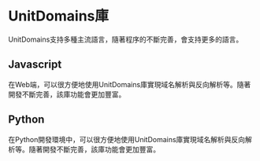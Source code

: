 # UnitDomains庫

UnitDomains支持多種主流語言，隨著程序的不斷完善，會支持更多的語言。

## Javascript

在Web端，可以很方便地使用UnitDomains庫實現域名解析與反向解析等。隨著開發不斷完善，該庫功能會更加豐富。

## Python

在Python開發環境中，可以很方便地使用UnitDomains庫實現域名解析與反向解析等。隨著開發不斷完善，該庫功能會更加豐富。